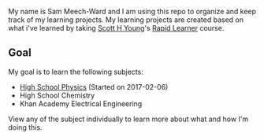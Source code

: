 My name is Sam Meech-Ward and I am using this repo to organize and keep track of my learning projects. My learning projects are created based on what i've learned by taking [Scott H Young](https://www.scotthyoung.com/blog/)'s [Rapid Learner](https://www.scotthyoung.com/courses/rapid-learner-course/) course.

## Goal

My goal is to learn the following subjects:

- [High School Physics](https://github.com/meech-ward/Learning-Projects/blob/master/Courses/HighSchoolPhysics) (Started on 2017-02-06)
- High School Chemistry
- Khan Academy Electrical Engineering

View any of the subject individually to learn more about what and how I'm doing this.

